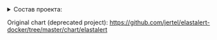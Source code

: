 <details><summary>Состав проекта:</summary>
    .

    ├── deploy
    │   └── helm
    │       ├── Chart.yaml
    │       ├── conf
    │       │   ├── corp
    │       │   │   └── values.yaml
    │       │   ├── cpm
    │       │   │   └── values.yaml
    │       │   ├── cpm-dev
    │       │   │   └── values.yaml
    │       │   ├── sirius
    │       │   │   └── values.yaml
    │       │   └── univ
    │       │       └── values.yaml
    │       ├── templates
    │       │   ├── _helpers.tpl
    │       │   ├── config.yaml
    │       │   ├── deployment.yaml
    │       │   ├── modules.yaml
    │       │   ├── podsecuritypolicy.yaml
    │       │   ├── role.yaml
    │       │   ├── rolebinding.yaml
    │       │   ├── rules.yaml
    │       │   ├── secret.yaml
    │       │   └── serviceaccount.yaml
    │       └── values.yaml
    └── scripts
        └── helm_deploy_and_wait.sh
</details>

Original chart (deprecated project): https://github.com/jertel/elastalert-docker/tree/master/chart/elastalert
